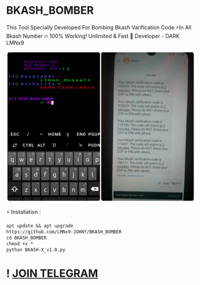 # BKASH_BOMBER
This Tool Specially Developed For Bombing Bkash Varification Code ⚡In All Bkash Number 🔥 100% Working! Unlimited &amp; Fast 🌟 Developer - DARK LMNx9

![](https://github.com/LMNx9-JOHNY/BKASH_BOMBER/blob/main/BKASH-X_v1.0.jpg)

⚡ Installation :

    apt update && apt upgrade
    https://github.com/LMNx9-JOHNY/BKASH_BOMBER
    cd BKASH_BOMBER
    chmod +x *
    python BKASH-X_v1.0.py


# ! [JOIN TELEGRAM](https://t.me/DARK_TEAM_LMNx9)

